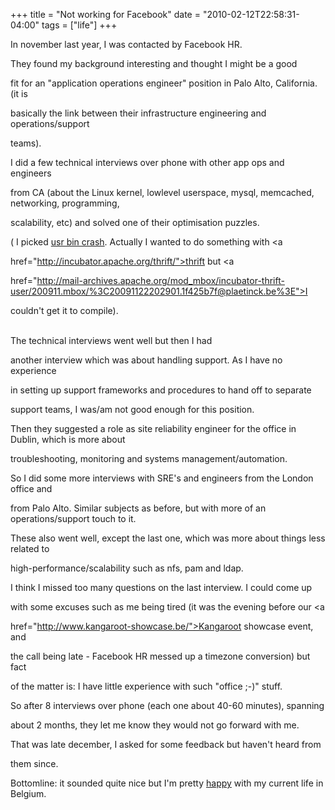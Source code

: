 +++
title = "Not working for Facebook"
date = "2010-02-12T22:58:31-04:00"
tags = ["life"]
+++
<p>In november last year, I was contacted by Facebook HR.<br />

They found my background interesting and thought I might be a good<br />

fit for an "application operations engineer" position in Palo Alto, California. (it is<br />

basically the link between their infrastructure engineering and operations/support<br />

teams).<!--more--><br />

I did a few technical interviews over phone with other app ops and engineers<br />

from CA (about the Linux kernel, lowlevel userspace, mysql, memcached, networking, programming,<br />

scalability, etc) and solved one of their optimisation puzzles.<br />

( I picked <a href="http://www.facebook.com/careers/puzzles.php?puzzle_id=2">usr bin crash</a>.  Actually I wanted to do something with <a

href="http://incubator.apache.org/thrift/">thrift</a> but <a

href="http://mail-archives.apache.org/mod_mbox/incubator-thrift-user/200911.mbox/%3C20091122202901.1f425b7f@plaetinck.be%3E">I

couldn't get it to compile</a>).

<br/>The technical interviews went well but then I had<br />

another interview which was about handling support.  As I have no experience<br />

in setting up support frameworks and procedures to hand off to separate<br />

support teams, I was/am not good enough for this position.</p>

<p>Then they suggested a role as site reliability engineer for the office in Dublin, which is more about<br />

troubleshooting, monitoring and systems management/automation.<br />

So I did some more interviews with SRE's and engineers from the London office and<br />

from Palo Alto.  Similar subjects as before, but with more of an operations/support touch to it.<br />

These also went well, except the last one, which was more about things less related to<br />

high-performance/scalability such as nfs, pam and ldap.<br />

I think I missed too many questions on the last interview.  I could come up<br />

with some excuses such as me being tired (it was the evening before our <a

href="http://www.kangaroot-showcase.be/">Kangaroot showcase</a> event, and<br />

the call being late - Facebook HR messed up a timezone conversion) but fact<br />

of the matter is: I have little experience with such "office ;-)" stuff.</p>

<p>So after 8 interviews over phone (each one about 40-60 minutes), spanning<br />

about 2 months, they let me know they would not go forward with me.<br />

That was late december, I asked for some feedback but haven't heard from<br />

them since.</p>

<p>Bottomline: it sounded quite nice but I'm pretty <a href="http://www.ted.com/talks/dan_gilbert_asks_why_are_we_happy.html">happy</a> with my current life in Belgium.</p>
